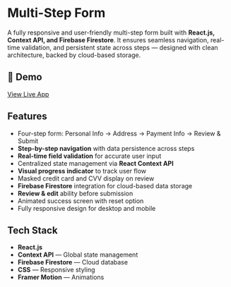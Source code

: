 # Multi-Step Form

A fully responsive and user-friendly multi-step form built with **React.js, Context API, and Firebase Firestore**. It ensures seamless navigation, real-time validation, and persistent state across steps — designed with clean architecture, backed by cloud-based storage.

## 🚀 Demo

[View Live App](https://multi-step-form-firebase.netlify.app/)

## Features

- Four-step form: Personal Info → Address → Payment Info → Review & Submit
- **Step-by-step navigation** with data persistence across steps
- **Real-time field validation** for accurate user input
- Centralized state management via **React Context API**
- **Visual progress indicator** to track user flow
- Masked credit card and CVV display on review
- **Firebase Firestore** integration for cloud-based data storage
- **Review & edit** ability before submission
- Animated success screen with reset option
- Fully responsive design for desktop and mobile

## Tech Stack

- **React.js** 
- **Context API** — Global state management
- **Firebase Firestore** — Cloud database
- **CSS** — Responsive styling
- **Framer Motion** — Animations
